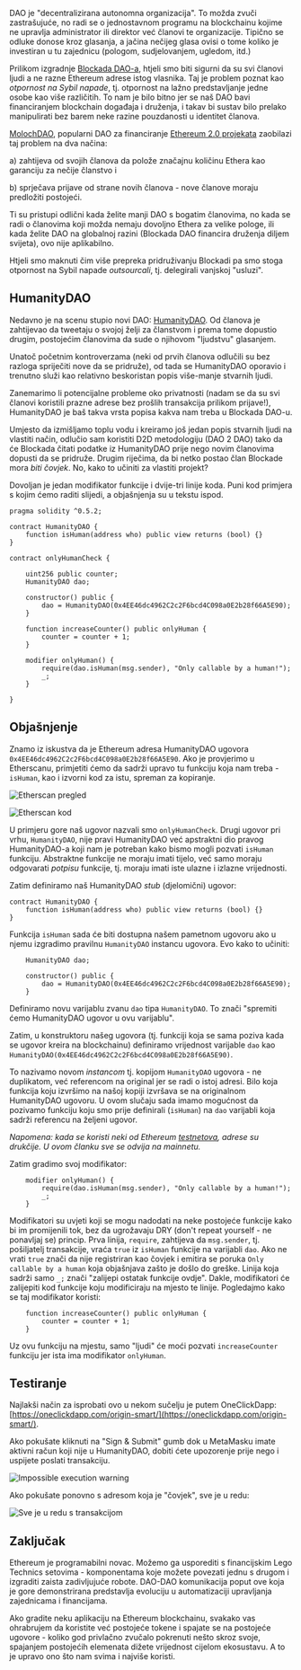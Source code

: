 DAO je "decentralizirana autonomna organizacija". To možda zvuči zastrašujuće, no radi se o jednostavnom programu na blockchainu kojime ne upravlja administrator ili direktor već članovi te organizacije. Tipično se odluke donose kroz glasanja, a jačina nečijeg glasa ovisi o tome koliko je investiran u tu zajednicu (pologom, sudjelovanjem, ugledom, itd.)

Prilikom izgradnje [Blockada DAO-a](https://blockada.io/dao), htjeli smo biti sigurni da su svi članovi ljudi a ne razne Ethereum adrese istog vlasnika. Taj je problem poznat kao _otpornost na Sybil napade_, tj. otpornost na lažno predstavljanje jedne osobe kao više različitih. To nam je bilo bitno jer se naš DAO bavi financiranjem blockchain događaja i druženja, i takav bi sustav bilo prelako manipulirati bez barem neke razine pouzdanosti u identitet članova.

[MolochDAO](https://molochdao.org), popularni DAO za financiranje [Ethereum 2.0 projekata](https://bitfalls.com/tag/two-point-oh/) zaobilazi taj problem na dva načina:

a) zahtijeva od svojih članova da polože značajnu količinu Ethera kao garanciju za nečije članstvo i

b) sprječava prijave od strane novih članova - nove članove moraju predložiti postojeći.

Ti su pristupi odlični kada želite manji DAO s bogatim članovima, no kada se radi o članovima koji možda nemaju dovoljno Ethera za velike pologe, ili kada želite DAO na globalnoj razini (Blockada DAO financira druženja diljem svijeta), ovo nije aplikabilno.

Htjeli smo maknuti čim više prepreka pridruživanju Blockadi pa smo stoga otpornost na Sybil napade _outsourcali_, tj. delegirali vanjskoj "usluzi".

## HumanityDAO

Nedavno je na scenu stupio novi DAO: [HumanityDAO](https://humanitydao.org). Od članova je zahtijevao da tweetaju o svojoj želji za članstvom i prema tome dopustio drugim, postojećim članovima da sude o njihovom "ljudstvu" glasanjem.

Unatoč početnim kontroverzama (neki od prvih članova odlučili su bez razloga spriječiti nove da se pridruže), od tada se HumanityDAO oporavio i trenutno služi kao relativno beskoristan popis više-manje stvarnih ljudi.

Zanemarimo li potencijalne probleme oko privatnosti (nadam se da su svi članovi koristili prazne adrese bez prošlih transakcija prilikom prijave!), HumanityDAO je baš takva vrsta popisa kakva nam treba u Blockada DAO-u.

Umjesto da izmišljamo toplu vodu i kreiramo još jedan popis stvarnih ljudi na vlastiti način, odlučio sam koristiti D2D metodologiju (DAO 2 DAO) tako da će Blockada čitati podatke iz HumanityDAO prije nego novim članovima dopusti da se pridruže. Drugim riječima, da bi netko postao član Blockade mora _biti čovjek_. No, kako to učiniti za vlastiti projekt? 

Dovoljan je jedan modifikator funkcije i dvije-tri linije koda. Puni kod primjera s kojim ćemo raditi slijedi, a objašnjenja su u tekstu ispod.

```solidity
pragma solidity ^0.5.2;

contract HumanityDAO {
    function isHuman(address who) public view returns (bool) {}
}

contract onlyHumanCheck {

    uint256 public counter;
    HumanityDAO dao;

    constructor() public {
        dao = HumanityDAO(0x4EE46dc4962C2c2F6bcd4C098a0E2b28f66A5E90);
    }

    function increaseCounter() public onlyHuman {
        counter = counter + 1;
    }

    modifier onlyHuman() {
        require(dao.isHuman(msg.sender), "Only callable by a human!");
        _;
    }

}
```

## Objašnjenje

Znamo iz iskustva da je Ethereum adresa HumanityDAO ugovora `0x4EE46dc4962C2c2F6bcd4C098a0E2b28f66A5E90`. Ako je provjerimo u Etherscanu, primjetiti ćemo da sadrži upravo tu funkciju koja nam treba - `isHuman`, kao i izvorni kod za istu, spreman za kopiranje.

![Etherscan pregled](https://bitfalls.com/wp-content/uploads/2018/10/01-4.png)

![Etherscan kod](https://bitfalls.com/wp-content/uploads/2018/10/02-2.png)

U primjeru gore naš ugovor nazvali smo `onlyHumanCheck`. Drugi ugovor pri vrhu, `HumanityDAO`, nije pravi HumanityDAO već apstraktni dio pravog HumanityDAO-a koji nam je potreban kako bismo mogli pozvati `isHuman` funkciju. Abstraktne funkcije ne moraju imati tijelo, već samo moraju odgovarati _potpisu_ funkcije, tj. moraju imati iste ulazne i izlazne vrijednosti.

Zatim definiramo naš HumanityDAO _stub_ (djelomični) ugovor:

```solidity
contract HumanityDAO {
    function isHuman(address who) public view returns (bool) {}
}
```

Funkcija `isHuman` sada će biti dostupna našem pametnom ugovoru ako u njemu izgradimo pravilnu `HumanityDAO` instancu ugovora. Evo kako to učiniti:

```solidity
    HumanityDAO dao;

    constructor() public {
        dao = HumanityDAO(0x4EE46dc4962C2c2F6bcd4C098a0E2b28f66A5E90);
    }
```

Definiramo novu varijablu zvanu `dao` tipa `HumanityDAO`. To znači "spremiti ćemo HumanityDAO ugovor u ovu varijablu".

Zatim, u konstruktoru našeg ugovora (tj. funkciji koja se sama poziva kada se ugovor kreira na blockchainu) definiramo vrijednost varijable `dao` kao `HumanityDAO(0x4EE46dc4962C2c2F6bcd4C098a0E2b28f66A5E90)`.

To nazivamo novom _instancom_ tj. kopijom `HumanityDAO` ugovora - ne duplikatom, već referencom na original jer se radi o istoj adresi. Bilo koja funkcija koju izvršimo na našoj kopiji izvršava se na originalnom HumanityDAO ugovoru. U ovom slučaju sada imamo mogućnost da pozivamo funkciju koju smo prije definirali (`isHuman`) na `dao` varijabli koja sadrži referencu na željeni ugovor.

_Napomena: kada se koristi neki od Ethereum [testnetova](https://bitfalls.com/hr/2018/05/31/what-is-an-ethereum-testnet-and-how-is-it-used/), adrese su drukčije. U ovom članku sve se odvija na mainnetu._

Zatim gradimo svoj modifikator:

```solidity
    modifier onlyHuman() {
        require(dao.isHuman(msg.sender), "Only callable by a human!");
        _;
    }
```

Modifikatori su uvjeti koji se mogu nadodati na neke postojeće funkcije kako bi im promijenili tok, bez da ugrožavaju DRY (don't repeat yourself - ne ponavljaj se) princip. Prva linija, `require`, zahtijeva da `msg.sender`, tj. pošiljatelj transakcije, vraća `true` iz `isHuman` funkcije na varijabli `dao`. Ako ne vrati `true` znači da nije registriran kao čovjek i emitira se poruka `Only callable by a human` koja objašnjava zašto je došlo do greške. Linija koja sadrži samo `_;` znači "zalijepi ostatak funkcije ovdje". Dakle, modifikatori će zalijepiti kod funkcije koju modificiraju na mjesto te linije. Pogledajmo kako se taj modifikator koristi:

```solidity
    function increaseCounter() public onlyHuman {
        counter = counter + 1;
    }
```

Uz ovu funkciju na mjestu, samo "ljudi" će moći pozvati `increaseCounter` funkciju jer ista ima modifikator `onlyHuman`.

## Testiranje

Najlakši način za isprobati ovo u nekom sučelju je putem OneClickDapp: [https://oneclickdapp.com/origin-smart/](https://oneclickdapp.com/origin-smart/).

Ako pokušate kliknuti na "Sign & Submit" gumb dok u MetaMasku imate aktivni račun koji nije u HumanityDAO, dobiti ćete upozorenje prije nego i uspijete poslati transakciju.

![Impossible execution warning](https://bitfalls.com/wp-content/uploads/2018/10/04-1.png)

Ako pokušate ponovno s adresom koja je "čovjek", sve je u redu:

![Sve je u redu s transakcijom](https://bitfalls.com/wp-content/uploads/2018/10/05-1.png)

## Zaključak

Ethereum je programabilni novac. Možemo ga usporediti s financijskim Lego Technics setovima - komponentama koje možete povezati jednu s drugom i izgraditi zaista zadivljujuće robote. DAO-DAO komunikacija poput ove koja je gore demonstrirana predstavlja evoluciju u automatizaciji upravljanja zajednicama i financijama.

Ako gradite neku aplikaciju na Ethereum blockchainu, svakako vas ohrabrujem da koristite već postojeće tokene i spajate se na postojeće ugovore - koliko god privlačno zvučalo pokrenuti nešto skroz svoje, spajanjem postojećih elemenata dižete vrijednost cijelom ekosustavu. A to je upravo ono što nam svima i najviše koristi.
